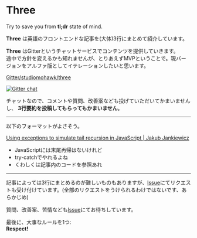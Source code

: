 # Three

Try to save you from **tl;dr** state of mind.

**Three** は英語のフロントエンドな記事を(大体)3行にまとめて紹介しています。

**Three** はGitterというチャットサービスでコンテンツを提供していきます。  
途中で方針を変えるかも知れませんが、とりあえずMVPということで。現バージョンをアルファ版としてイテレーションしたいと思います。

[Gitter/studiomohawk/three](https://gitter.im/studiomohawk/three)

[![Gitter chat](https://badges.gitter.im/studiomohawk/three.png)](https://gitter.im/studiomohawk/three)

チャットなので、コメントや質問、改善案なども投げていただいてかまいませんし、
**3行要約を投稿してもらってもかまいません**。

* * *

以下のフォーマットがよさそう。

[Using exceptions to simulate tail recursion in JavaScript | Jakub Jankiewicz](http://jcubic.wordpress.com/2014/03/19/using-exceptions-to-simulate-tail-recursion-in-javascript/)
- JavaScriptには末尾再帰はないけれど
- try-catchでやれるよね
- くわしくは記事内のコードを参照あれ

* * *

記事によっては3行にまとめるのが難しいものもありますが、[Issue](https://github.com/studiomohawk/three/issues/new)にてリクエストも受け付けています。(全部のリクエストをうけられるわけではないです、あらかじめ)

質問、改善案、苦情なども[Issue](https://github.com/studiomohawk/three/issues/new)にてお待ちしています。

最後に、大事なルールを1つ:  
**Respect!**